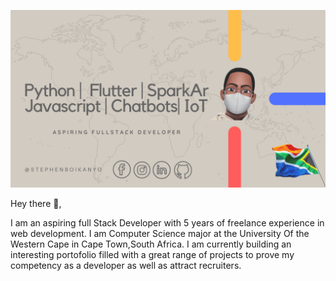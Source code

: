 ![Social banner for StephenBoikanyo](https://github.com/StephenBoikanyo/StephenBoikanyo/blob/main/assets/1.png)

Hey there 👋,

I am an aspiring full Stack Developer with 5 years of freelance experience in web development. I am Computer Science major at the University Of the Western Cape in Cape Town,South Africa. I am currently building an interesting portofolio filled with a great range of projects to prove my competency as a developer as well as attract recruiters.
